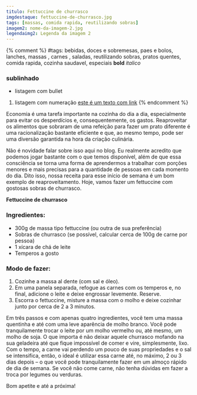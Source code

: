 ```yaml
---
titulo: Fettuccine de churrasco
imgdestaque: fettuccine-de-churrasco.jpg
tags: [massas, comida rapida, reutilizando sobras]
imagem2: nome-da-imagem-2.jpg
legendaimg2: Legenda da imagem 2
---
```

{% comment %}
#tags: bebidas, doces e sobremesas, paes e bolos, lanches, massas , carnes , saladas, reutilizando sobras, pratos quentes, comida rapida, cozinha saudavel, especiais
**bold**
*italico*
### sublinhado
* listagem com bullet
1. listagem com numeração
[este é um texto com link](https://www.enderecodolink.com)
{% endcomment %}

Economia é uma tarefa importante na cozinha do dia a dia, especialmente para evitar os desperdícios e, consequentemente, os gastos. Reaproveitar os alimentos que sobraram de uma refeição para fazer um prato diferente é uma racionalização bastante eficiente e que, ao mesmo tempo, pode ser uma diversão garantida na hora da criação culinária.

Não é novidade falar sobre isso aqui no blog. Eu realmente acredito que podemos jogar bastante com o que temos disponível, além de que essa consciência se torna uma forma de aprendermos a trabalhar com porções menores e mais precisas para a quantidade de pessoas em cada momento do dia. Dito isso, nossa receita para esse início de semana é um bom exemplo de reaproveitamento. Hoje, vamos fazer um fettuccine com gostosas sobras de churrasco.

**Fettuccine de churrasco**

### Ingredientes:

* 300g de massa tipo fettuccine (ou outra de sua preferência)
* Sobras de churrasco (se possível, calcular cerca de 100g de carne por pessoa)
* 1 xícara de chá de leite
* Temperos a gosto

### Modo de fazer:

1. Cozinhe a massa al dente (com sal e óleo).
2. Em uma panela separada, refogue as carnes com os temperos e, no final, adicione o leite e deixe engrossar levemente. Reserve.
3. Escorra o fettuccine, misture a massa com o molho e deixe cozinhar junto por cerca de 2 a 3 minutos.

Em três passos e com apenas quatro ingredientes, você tem uma massa quentinha e até com uma leve aparência de molho branco. Você pode tranquilamente trocar o leite por um molho vermelho ou, até mesmo, um molho de soja. O que importa é não deixar aquele churrasco mofando na sua geladeira até que fique impossível de comer e vire, simplesmente, lixo. Com o tempo, a carne vai perdendo um pouco de suas propriedades e o sal se intensifica, então, o ideal é utilizar essa carne até, no máximo, 2 ou 3 dias depois – o que você pode tranquilamente fazer em um almoço rápido de dia de semana. Se você não come carne, não tenha dúvidas em fazer a troca por legumes ou verduras. 

Bom apetite e até a próxima!
